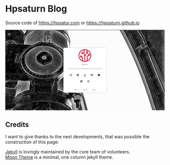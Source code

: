 # Hpsaturn Blog

Source code of https://hpsatur.com or https://hpsaturn.github.io

![Hpsturn Preview](assets/img/preview.jpg)

## Credits

I want to give thanks to the next developments, that was possible the construction of this page:

[Jekyll](https://jekyllrb.com/) is lovingly maintained by the core team of volunteers.  
[Moon Theme](http://jekyllthemes.org/themes/moon/) is a minimal, one column jekyll theme.  
